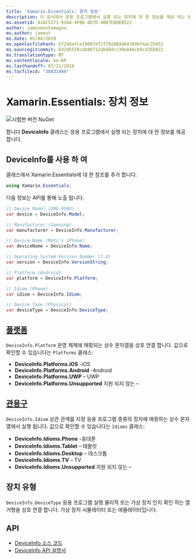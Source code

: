 ```yaml
---
title: 'Xamarin.Essentials: 장치 정보'
description: 이 문서에서 응용 프로그램에서 실행 되는 장치에 대 한 정보를 제공 하는 Xamarin.Essentials DeviceInfo 클래스를 설명 합니다.
ms.assetid: A1AC5373-926A-4FB6-8D7D-4B87EB8EB522
author: jamesmontemagno
ms.author: jamont
ms.date: 05/04/2018
ms.openlocfilehash: b7246afca19607ef2f70288d4643696f4ac35d52
ms.sourcegitcommit: 632955f8cdb80712abd8dcc30e046cb9c435b922
ms.translationtype: MT
ms.contentlocale: ko-KR
ms.lasthandoff: 07/11/2018
ms.locfileid: "38831489"
---
```

# <a name="xamarinessentials-device-information"></a>Xamarin.Essentials: 장치 정보

![시험판 버전 NuGet](~/media/shared/pre-release.png)

합니다 **DeviceInfo** 클래스는 응용 프로그램에서 실행 되는 장치에 대 한 정보를 제공 합니다.

## <a name="using-deviceinfo"></a>DeviceInfo를 사용 하 여

클래스에서 Xamarin.Essentials에 대 한 참조를 추가 합니다.

```csharp
using Xamarin.Essentials;
```

다음 정보는 API를 통해 노출 됩니다.

```csharp
// Device Model (SMG-950U)
var device = DeviceInfo.Model;

// Manufacturer (Samsung)
var manufacturer = DeviceInfo.Manufacturer;

// Device Name (Motz's iPhone)
var deviceName = DeviceInfo.Name;

// Operating System Version Number (7.0)
var version = DeviceInfo.VersionString;

// Platform (Android)
var platform = DeviceInfo.Platform;

// Idiom (Phone)
var idiom = DeviceInfo.Idiom;

// Device Type (Physical)
var deviceType = DeviceInfo.DeviceType;
```

## <a name="platformsxrefxamarinessentialsdeviceinfoplatforms"></a>[플랫폼](xref:Xamarin.Essentials.DeviceInfo.Platforms)

`DeviceInfo.Platform` 운영 체제에 매핑되는 상수 문자열을 상호 연결 합니다. 값으로 확인할 수 있습니다는 `Platforms` 클래스:

- **DeviceInfo.Platforms.iOS** -iOS
- **DeviceInfo.Platforms.Android** -Android
- **DeviceInfo.Platforms.UWP** – UWP
- **DeviceInfo.Platforms.Unsupported** 지원 되지 않는 –

## <a name="idiomsxrefxamarinessentialsdeviceinfoidioms"></a>[관용구](xref:Xamarin.Essentials.DeviceInfo.Idioms)

`DeviceInfo.Idiom` 상관 관계를 지정 응용 프로그램 종류의 장치에 매핑하는 상수 문자열에서 실행 됩니다. 값으로 확인할 수 있습니다는 `Idioms` 클래스:

- **DeviceInfo.Idioms.Phone** -휴대폰
- **DeviceInfo.Idioms.Tablet** – 태블릿
- **DeviceInfo.Idioms.Desktop** – 데스크톱
- **DeviceInfo.Idioms.TV** – TV
- **DeviceInfo.Idioms.Unsupported** 지원 되지 않는 –

## <a name="device-type"></a>장치 유형

`DeviceInfo.DeviceType` 응용 프로그램 실행 물리적 또는 가상 장치 인지 확인 하는 열거형을 상호 연결 합니다. 가상 장치 시뮬레이터 또는 에뮬레이터입니다.

## <a name="api"></a>API

- [DeviceInfo 소스 코드](https://github.com/xamarin/Essentials/tree/master/Xamarin.Essentials/DeviceInfo)
- [DeviceInfo API 설명서](xref:Xamarin.Essentials.DeviceInfo)

